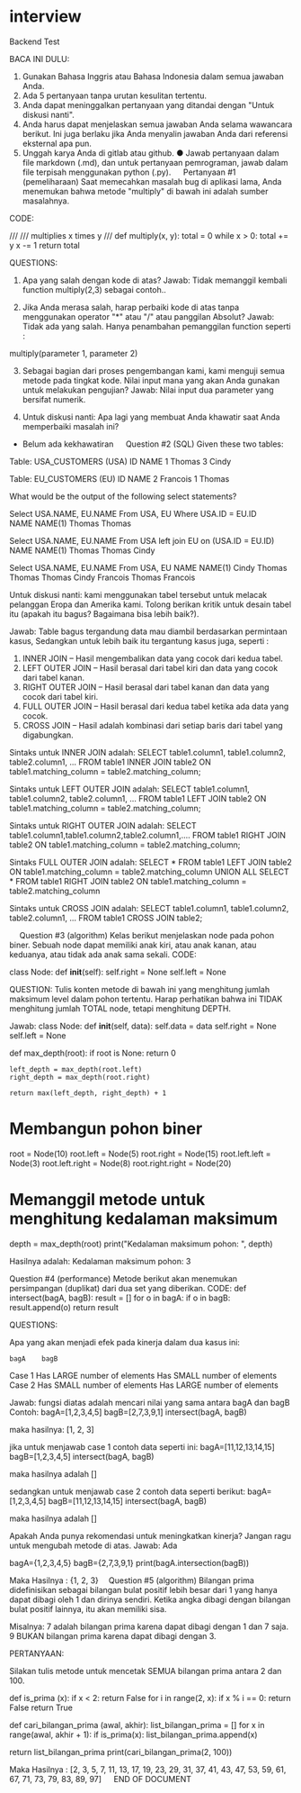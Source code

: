 # interview
Backend Test


BACA INI DULU:
1.	Gunakan Bahasa Inggris atau Bahasa Indonesia dalam semua jawaban Anda.
2.	Ada 5 pertanyaan tanpa urutan kesulitan tertentu.
3.	Anda dapat meninggalkan pertanyaan yang ditandai dengan "Untuk diskusi nanti".
4.	Anda harus dapat menjelaskan semua jawaban Anda selama wawancara berikut. Ini juga berlaku jika Anda menyalin jawaban Anda dari referensi eksternal apa pun.
5.	Unggah karya Anda di gitlab atau github.
●	Jawab pertanyaan dalam file markdown (.md), dan untuk pertanyaan pemrograman, jawab dalam file terpisah menggunakan python (.py).  
Pertanyaan #1 (pemeliharaan)
Saat memecahkan masalah bug di aplikasi lama, Anda menemukan bahwa metode "multiply" di bawah ini adalah sumber masalahnya.

CODE:
 
///
/// multiplies x times y
///
def multiply(x, y):
    total = 0
    while x > 0:
        total += y
        x -= 1
    return total 
 
QUESTIONS:
1.	Apa yang salah dengan kode di atas?
Jawab:
Tidak memanggil kembali function multiply(2,3) sebagai contoh..

2.	Jika Anda merasa salah, harap perbaiki kode di atas tanpa menggunakan operator "*" atau "/" atau panggilan Absolut?
Jawab:
Tidak ada yang salah. Hanya penambahan pemanggilan function seperti :

multiply(parameter 1, parameter 2)

3.	Sebagai bagian dari proses pengembangan kami, kami menguji semua metode pada tingkat kode. Nilai input mana yang akan Anda gunakan untuk melakukan pengujian?
Jawab:
Nilai input dua parameter yang bersifat numerik.

4.	Untuk diskusi nanti: Apa lagi yang membuat Anda khawatir saat Anda memperbaiki masalah ini?
-	Belum ada kekhawatiran
 
Question #2 (SQL)
Given these two tables:

Table: USA_CUSTOMERS (USA)
ID	NAME
1	  Thomas
3	  Cindy

Table: EU_CUSTOMERS (EU)
ID	NAME
2	  Francois
1	  Thomas

What would be the output of the following select statements?

Select USA.NAME, EU.NAME From USA, EU Where USA.ID = EU.ID		
NAME	       NAME(1)
Thomas      Thomas


Select USA.NAME, EU.NAME From USA left join EU on (USA.ID = EU.ID)
	NAME	            NAME(1)
Thomas	            Thomas
Cindy	             	

Select USA.NAME, EU.NAME From USA, EU
NAME	            NAME(1)
Cindy	            Thomas
Thomas	          Thomas
Cindy	            Francois
Thomas	          Francois

Untuk diskusi nanti: kami menggunakan tabel tersebut untuk melacak pelanggan Eropa dan Amerika kami.  Tolong berikan kritik untuk desain tabel itu (apakah itu bagus?  Bagaimana bisa lebih baik?).

Jawab:
Table bagus tergandung data mau diambil berdasarkan permintaan kasus,
Sedangkan untuk lebih baik itu tergantung kasus juga, seperti :
1. INNER JOIN – Hasil mengembalikan data yang cocok dari kedua tabel.
2. LEFT OUTER JOIN – Hasil berasal dari tabel kiri dan data yang cocok dari tabel kanan.
3. RIGHT OUTER JOIN – Hasil berasal dari tabel kanan dan data yang cocok dari tabel kiri.
4. FULL OUTER JOIN – Hasil berasal dari kedua tabel ketika ada data yang cocok.
5. CROSS JOIN – Hasil adalah kombinasi dari setiap baris dari tabel yang digabungkan.
 
Sintaks untuk INNER JOIN adalah:
SELECT table1.column1, table1.column2, table2.column1, ...
FROM table1 
INNER JOIN table2
ON table1.matching_column = table2.matching_column;

Sintaks untuk LEFT OUTER JOIN adalah:
SELECT table1.column1, table1.column2, table2.column1, ...
FROM table1 
LEFT JOIN table2
ON table1.matching_column = table2.matching_column;

Sintaks untuk RIGHT OUTER JOIN adalah:
SELECT table1.column1,table1.column2,table2.column1,....
FROM table1 
RIGHT JOIN table2
ON table1.matching_column = table2.matching_column;

Sintaks FULL OUTER JOIN adalah:
SELECT * FROM table1
LEFT JOIN table2 ON table1.matching_column = table2.matching_column
UNION ALL
SELECT * FROM table1
RIGHT JOIN table2 ON table1.matching_column = table2.matching_column

Sintaks untuk CROSS JOIN adalah:
SELECT table1.column1, table1.column2, table2.column1, ...
FROM table1
CROSS JOIN table2;



 
Question #3 (algorithm)
Kelas berikut menjelaskan node pada pohon biner. Sebuah node dapat memiliki anak kiri, atau anak kanan, atau keduanya, atau tidak ada anak sama sekali.
CODE:
 
class Node:
    def __init__(self):
        self.right = None
        self.left = None
 
QUESTION:
 Tulis konten metode di bawah ini yang menghitung jumlah maksimum level dalam pohon tertentu. Harap perhatikan bahwa ini TIDAK menghitung jumlah TOTAL node, tetapi menghitung DEPTH.

 

Jawab:
class Node:
    def __init__(self, data):
        self.data = data
        self.right = None
        self.left = None

def max_depth(root):
    if root is None:
        return 0

    left_depth = max_depth(root.left)
    right_depth = max_depth(root.right)

    return max(left_depth, right_depth) + 1


# Membangun pohon biner
root = Node(10)
root.left = Node(5)
root.right = Node(15)
root.left.left = Node(3)
root.left.right = Node(8)
root.right.right = Node(20)

# Memanggil metode untuk menghitung kedalaman maksimum
depth = max_depth(root)
print("Kedalaman maksimum pohon: ", depth)

Hasilnya adalah:
Kedalaman maksimum pohon:  3 


Question #4 (performance)
Metode berikut akan menemukan persimpangan (duplikat) dari dua set yang diberikan.
CODE:
 def intersect(bagA, bagB):
    result = []
    for o in bagA:
        if o in bagB:
            result.append(o)
    return result
 
QUESTIONS:
 
Apa yang akan menjadi efek pada kinerja dalam dua kasus ini:

 	bagA	bagB
Case 1	Has LARGE number of elements	Has SMALL number of elements
Case 2	Has SMALL number of elements	Has LARGE number of elements
 
Jawab: fungsi diatas adalah mencari nilai yang sama antara bagA dan bagB
Contoh:
bagA=[1,2,3,4,5]
bagB=[2,7,3,9,1]
intersect(bagA, bagB)

maka hasilnya: [1, 2, 3]

jika untuk menjawab case 1 contoh data seperti ini:
bagA=[11,12,13,14,15]
bagB=[1,2,3,4,5]
intersect(bagA, bagB)

maka hasilnya adalah []

sedangkan untuk menjawab case 2 contoh data seperti berikut:
bagA=[1,2,3,4,5]
bagB=[11,12,13,14,15]
intersect(bagA, bagB)

maka hasilnya adalah []

Apakah Anda punya rekomendasi untuk meningkatkan kinerja?  Jangan ragu untuk mengubah metode di atas.
Jawab: Ada

bagA={1,2,3,4,5}
bagB={2,7,3,9,1}
print(bagA.intersection(bagB))

Maka Hasilnya : {1, 2, 3} 
Question #5 (algorithm)
Bilangan prima didefinisikan sebagai bilangan bulat positif lebih besar dari 1 yang hanya dapat dibagi oleh 1 dan dirinya sendiri. Ketika angka dibagi dengan bilangan bulat positif lainnya, itu akan memiliki sisa.

Misalnya:
7 adalah bilangan prima karena dapat dibagi dengan 1 dan 7 saja.
9 BUKAN bilangan prima karena dapat dibagi dengan 3.
 
PERTANYAAN:
 
Silakan tulis metode untuk mencetak SEMUA bilangan prima antara 2 dan 100.

def is_prima (x):
  if x < 2:
    return False
  for i in range(2, x):
    if x % i == 0:
      return False
  return True

def cari_bilangan_prima (awal, akhir):
  list_bilangan_prima = []
  for x in range(awal, akhir + 1):
    if is_prima(x):
      list_bilangan_prima.append(x)

  return list_bilangan_prima
print(cari_bilangan_prima(2, 100))

Maka Hasilnya : [2, 3, 5, 7, 11, 13, 17, 19, 23, 29, 31, 37, 41, 43, 47, 53, 59, 61, 67, 71, 73, 79, 83, 89, 97]
 
END OF DOCUMENT

